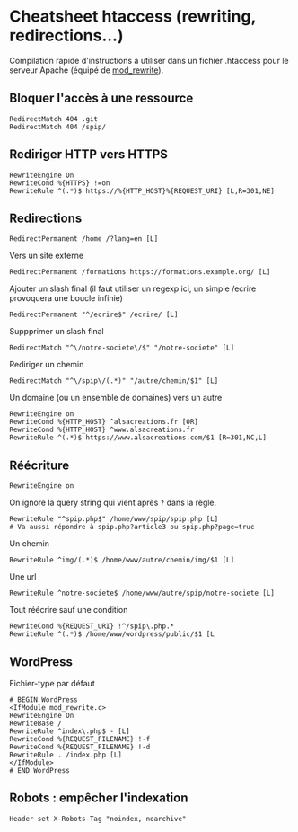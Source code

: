 # Cheatsheet htaccess (rewriting, redirections...)

Compilation rapide d'instructions à utiliser dans un fichier .htaccess pour le serveur Apache (équipé de [mod_rewrite](https://httpd.apache.org/docs/2.4/fr/rewrite/)).

## Bloquer l'accès à une ressource

```htaccess
RedirectMatch 404 .git
RedirectMatch 404 /spip/
```

## Rediriger HTTP vers HTTPS

```htaccess
RewriteEngine On
RewriteCond %{HTTPS} !=on
RewriteRule ^(.*)$ https://%{HTTP_HOST}%{REQUEST_URI} [L,R=301,NE]
```

## Redirections

```htaccess
RedirectPermanent /home /?lang=en [L]
```

Vers un site externe

```htaccess
RedirectPermanent /formations https://formations.example.org/ [L]
```

Ajouter un slash final (il faut utiliser un regexp ici, un simple /ecrire provoquera une boucle infinie)

```htaccess
RedirectPermanent "^/ecrire$" /ecrire/ [L]
```

Suppprimer un slash final

```htaccess
RedirectMatch "^\/notre-societe\/$" "/notre-societe" [L]
```

Rediriger un chemin

```htaccess
RedirectMatch "^\/spip\/(.*)" "/autre/chemin/$1" [L]
```

Un domaine (ou un ensemble de domaines) vers un autre

```htaccess
RewriteEngine on
RewriteCond %{HTTP_HOST} ^alsacreations.fr [OR]
RewriteCond %{HTTP_HOST} ^www.alsacreations.fr
RewriteRule ^(.*)$ https://www.alsacreations.com/$1 [R=301,NC,L]
```

## Réécriture

```htaccess
RewriteEngine on
```

On ignore la query string qui vient après `?` dans la règle.

```htaccess
RewriteRule "^spip.php$" /home/www/spip/spip.php [L]
# Va aussi répondre à spip.php?article3 ou spip.php?page=truc
```

Un chemin

```htaccess
RewriteRule ^img/(.*)$ /home/www/autre/chemin/img/$1 [L]
```

Une url

```htaccess
RewriteRule ^notre-societe$ /home/www/autre/spip/notre-societe [L]
```

Tout réécrire sauf une condition

```htaccess
RewriteCond %{REQUEST_URI} !^/spip\.php.*
RewriteRule ^(.*)$ /home/www/wordpress/public/$1 [L
```

## WordPress

Fichier-type par défaut

```htaccess
# BEGIN WordPress
<IfModule mod_rewrite.c>
RewriteEngine On
RewriteBase /
RewriteRule ^index\.php$ - [L]
RewriteCond %{REQUEST_FILENAME} !-f
RewriteCond %{REQUEST_FILENAME} !-d
RewriteRule . /index.php [L]
</IfModule>
# END WordPress
```

## Robots : empêcher l'indexation

```htaccess
Header set X-Robots-Tag "noindex, noarchive"
```
